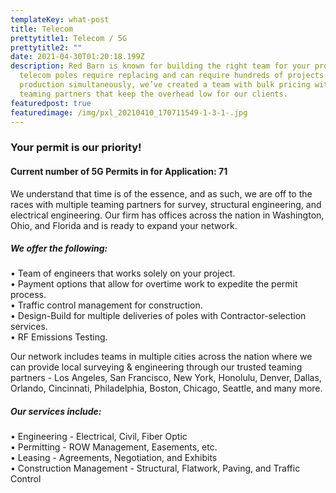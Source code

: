 ```yaml
---
templateKey: what-post
title: Telecom
prettytitle1: Telecom / 5G
prettytitle2: ""
date: 2021-04-30T01:20:18.199Z
description: Red Barn is known for building the right team for your project.  As
  telecom poles require replacing and can require hundreds of projects in
  production simultaneously, we’ve created a team with bulk pricing with key
  teaming partners that keep the overhead low for our clients.
featuredpost: true
featuredimage: /img/pxl_20210410_170711549-1-3-1-.jpg
---
```

### **Your permit is our priority!**

#### Current number of 5G Permits in for Application: 71

We understand that time is of the essence, and as such, we are off to the races with multiple teaming partners for survey, structural engineering, and electrical engineering. Our firm has offices across the nation in Washington, Ohio, and Florida and is ready to expand your network.

##### We offer the following:

•	Team of engineers that works solely on your project.\
•	Payment options that allow for overtime work to expedite the permit process.\
•	Traffic control management for construction.\
•	Design-Build for multiple deliveries of poles with Contractor-selection services.\
•	RF Emissions Testing.          

Our network includes teams in multiple cities across the nation where we can provide local surveying & engineering through our trusted teaming partners - Los Angeles, San Francisco, New York, Honolulu, Denver, Dallas, Orlando, Cincinnati, Philadelphia, Boston, Chicago, Seattle, and many more.  

##### Our services include:

•	Engineering - Electrical, Civil, Fiber Optic\
•	Permitting - ROW Management, Easements, etc.\
•	Leasing - Agreements, Negotiation, and Exhibits\
•	Construction Management - Structural, Flatwork, Paving, and Traffic Control
